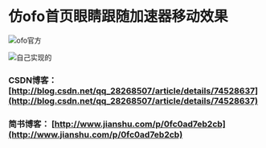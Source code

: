 # 仿ofo首页眼睛跟随加速器移动效果


![ofo官方](https://github.com/andmizi/ofo_eye/blob/master/screen/ofo.gif)

![自己实现的](https://github.com/andmizi/ofo_eye/blob/master/screen/ofo_eye.gif)

### CSDN博客： [http://blog.csdn.net/qq_28268507/article/details/74528637](http://blog.csdn.net/qq_28268507/article/details/74528637)

### 简书博客： [http://www.jianshu.com/p/0fc0ad7eb2cb](http://www.jianshu.com/p/0fc0ad7eb2cb)
